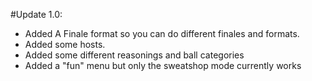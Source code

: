 #Update 1.0: 

- Added A Finale format so you can do different finales and formats.
- Added some hosts.
- Added some different reasonings and ball categories 
- Added a "fun" menu but only the sweatshop mode currently works
